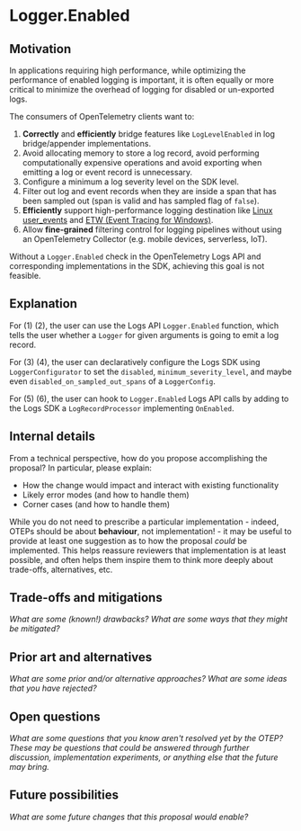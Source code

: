 # Logger.Enabled

## Motivation

In applications requiring high performance,
while optimizing the performance of enabled logging is important,
it is often equally or more critical to minimize the overhead of logging
for disabled or un-exported logs.

The consumers of OpenTelemetry clients want to:

1. **Correctly** and **efficiently** bridge features like `LogLevelEnabled` in log bridge/appender implementations.
2. Avoid allocating memory to store a log record, avoid performing computationally expensive operations and avoid exporting when emitting a log or event record is unnecessary.
3. Configure a minimum a log severity level on the SDK level.
4. Filter out log and event records when they are inside a span that has been sampled out (span is valid and has sampled flag of `false`).
5. **Efficiently** support high-performance logging destination like [Linux user_events](https://docs.kernel.org/trace/user_events.html) and [ETW (Event Tracing for Windows)](https://learn.microsoft.com/windows/win32/etw/about-event-tracing).
6. Allow **fine-grained** filtering control for logging pipelines without using an OpenTelemetry Collector (e.g. mobile devices, serverless, IoT).

Without a `Logger.Enabled` check in the OpenTelemetry Logs API
and corresponding implementations in the SDK,
achieving this goal is not feasible.

## Explanation

For (1) (2), the user can use the Logs API `Logger.Enabled` function, which tells the user whether a `Logger` for given arguments is going to emit a log record.

For (3) (4), the user can declaratively configure the Logs SDK using `LoggerConfigurator` to set the `disabled`, `minimum_severity_level`, and maybe even `disabled_on_sampled_out_spans` of a `LoggerConfig`.

For (5) (6), the user can hook to `Logger.Enabled` Logs API calls by adding to the Logs SDK a `LogRecordProcessor` implementing `OnEnabled`.

## Internal details

From a technical perspective, how do you propose accomplishing the proposal? In particular, please explain:

* How the change would impact and interact with existing functionality
* Likely error modes (and how to handle them)
* Corner cases (and how to handle them)

While you do not need to prescribe a particular implementation - indeed, OTEPs should be about **behaviour**, not implementation! - it may be useful to provide at least one suggestion as to how the proposal *could* be implemented. This helps reassure reviewers that implementation is at least possible, and often helps them inspire them to think more deeply about trade-offs, alternatives, etc.

## Trade-offs and mitigations

_What are some (known!) drawbacks? What are some ways that they might be mitigated?_

## Prior art and alternatives

_What are some prior and/or alternative approaches? What are some ideas that you have rejected?_

## Open questions

_What are some questions that you know aren't resolved yet by the OTEP? These may be questions that could be answered through further discussion, implementation experiments, or anything else that the future may bring._

## Future possibilities

_What are some future changes that this proposal would enable?_
